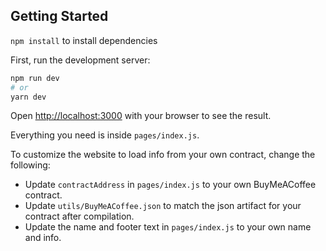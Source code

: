 ## Getting Started

`npm install` to install dependencies

First, run the development server:

```bash
npm run dev
# or
yarn dev
```

Open [http://localhost:3000](http://localhost:3000) with your browser to see the result.

Everything you need is inside `pages/index.js`.

To customize the website to load info from your own contract, change the following:

- Update `contractAddress` in `pages/index.js` to your own BuyMeACoffee contract.
- Update `utils/BuyMeACoffee.json` to match the json artifact for your contract after compilation.
- Update the name and footer text in `pages/index.js` to your own name and info.


